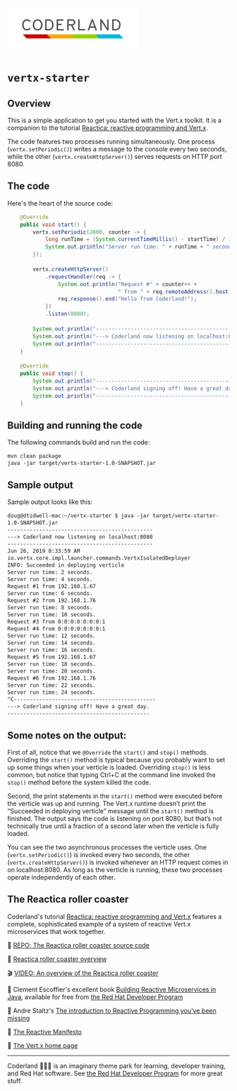 ![Coderland logo](images/Coderland_logo.png)

# `vertx-starter`

## Overview

This is a simple application to get you started with the Vert.x toolkit.
It is a companion to the tutorial [Reactica: reactive programming and Vert.x](https://developers.redhat.com/coderland/reactive/). 

The code features
two processes running simultaneously. One process (`vertx.setPeriodic()`) 
writes a message to the
console every two seconds, while the other (`vertx.createHttpServer()`) 
serves requests on HTTP port 8080. 

## The code

Here's the heart of the source code: 

```Java
    @Override
    public void start() {
        vertx.setPeriodic(2000, counter -> {
            long runTime = (System.currentTimeMillis() - startTime) / 1000;
            System.out.println("Server run time: " + runTime + " seconds.");
        });

        vertx.createHttpServer()
            .requestHandler(req -> {
                System.out.println("Request #" + counter++ +
                                   " from " + req.remoteAddress().host());
                req.response().end("Hello from Coderland!");
            })
            .listen(8080);
        
        System.out.println("----------------------------------------------");
        System.out.println("---> Coderland now listening on localhost:8080");
        System.out.println("----------------------------------------------");
    }

    @Override
    public void stop() {
        System.out.println("---------------------------------------------");
        System.out.println("---> Coderland signing off! Have a great day.");
        System.out.println("---------------------------------------------");
    }
```

## Building and running the code

The following commands build and run the code: 

```
mvn clean package
java -jar target/vertx-starter-1.0-SNAPSHOT.jar
```

## Sample output 

Sample output looks like this: 

```
doug@dtidwell-mac:~/vertx-starter $ java -jar target/vertx-starter-1.0-SNAPSHOT.jar 
----------------------------------------------
---> Coderland now listening on localhost:8080
----------------------------------------------
Jun 26, 2019 8:33:59 AM io.vertx.core.impl.launcher.commands.VertxIsolatedDeployer
INFO: Succeeded in deploying verticle
Server run time: 2 seconds.
Server run time: 4 seconds.
Request #1 from 192.168.1.67
Server run time: 6 seconds.
Request #2 from 192.168.1.76
Server run time: 8 seconds.
Server run time: 10 seconds.
Request #3 from 0:0:0:0:0:0:0:1
Request #4 from 0:0:0:0:0:0:0:1
Server run time: 12 seconds.
Server run time: 14 seconds.
Server run time: 16 seconds.
Request #5 from 192.168.1.67
Server run time: 18 seconds.
Server run time: 20 seconds.
Request #6 from 192.168.1.76
Server run time: 22 seconds.
Server run time: 24 seconds.
^C---------------------------------------------
---> Coderland signing off! Have a great day.
---------------------------------------------
```

## Some notes on the output: 

First of all, notice that we `@Override` the `start()` and `stop()` methods. 
Overriding the `start()` method is typical because you probably want to set 
up some things when your verticle is loaded. Overriding `stop()` is less 
common, but notice that typing Ctrl+C at the command line invoked the `stop()` 
method before the system killed the code. 
 
Second, the print statements in the `start()` method were executed before the 
verticle was up and running. The Vert.x runtime doesn’t print the 
“Succeeded in deploying verticle” message until the `start()` method is 
finished. The output says the code is listening on port 8080, but that’s not
technically true until a fraction of a second later when the verticle is fully loaded. 
 
You can see the two asynchronous processes the verticle uses. 
One (`vertx.setPeriodic()`) is invoked every 
two seconds, the other (`vertx.createHttpServer()`) is invoked whenever an 
HTTP request comes in on localhost:8080. 
As long as the verticle is running, these two processes operate 
independently of each other.

## The Reactica roller coaster

Coderland's tutorial [Reactica: reactive programming and Vert.x](https://developers.redhat.com/coderland/reactive)
features a complete, sophisticated example of a system 
of reactive Vert.x microservices that work together. 

:gift: [REPO: The Reactica roller coaster source code](https://github.com/reactica/rhte-demo)

:page_facing_up: [Reactica roller coaster overview](https://developers.redhat.com/coderland/reactive/)

:clapper: [VIDEO: An overview of the Reactica roller coaster](https://youtu.be/)

:book: Clement Escoffier's excellent book [Building Reactive Microservices in Java](https://developers.redhat.com/books/building-reactive-microservices-java/), available for free from [the Red Hat Developer Program](https://developers.redhat.com/)

:page_facing_up: Andre Staltz's [The introduction to Reactive Programming you've been missing](https://gist.github.com/staltz/868e7e9bc2a7b8c1f754)

:page_facing_up: [The Reactive Manifesto](https://www.reactivemanifesto.org/)

:page_facing_up: [The Vert.x home page](https://vertx.io)

***

Coderland :roller_coaster::rocket::ferris_wheel: is an imaginary theme park for learning, developer training, and Red Hat software. See [the Red Hat Developer Program](https://developers.redhat.com/) for more great stuff.